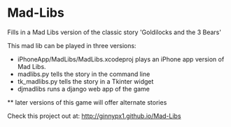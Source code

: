 # Mad-Libs

Fills in a Mad Libs version of the classic story 'Goldilocks and the 3 Bears'

This mad lib can be played in three versions:
  - iPhoneApp/MadLibs/MadLibs.xcodeproj plays an iPhone app version of Mad Libs.
  - madlibs.py tells the story in the command line
  - tk_madlibs.py tells the story in a Tkinter widget
  - djmadlibs runs a django web app of the game

** later versions of this game will offer alternate stories

Check this project out at: http://ginnypx1.github.io/Mad-Libs
